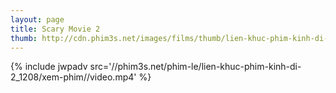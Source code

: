 ```yaml
---
layout: page
title: Scary Movie 2
thumb: http://cdn.phim3s.net/images/films/thumb/lien-khuc-phim-kinh-di-2-scary-movie-2-2001.jpg
---
```

{% include jwpadv src='//phim3s.net/phim-le/lien-khuc-phim-kinh-di-2_1208/xem-phim//video.mp4' %}